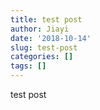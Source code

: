 ```yaml
---
title: test post
author: Jiayi
date: '2018-10-14'
slug: test-post
categories: []
tags: []
---
```


test post

